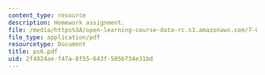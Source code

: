 ```yaml
---
content_type: resource
description: Homework assignment.
file: /media/https%3A/open-learning-course-data-rc.s3.amazonaws.com/7-012-introduction-to-biology-fall-2004/2f4824aef47a8f55643f505b734e31bd_ps6.pdf
file_type: application/pdf
resourcetype: Document
title: ps6.pdf
uid: 2f4824ae-f47a-8f55-643f-505b734e31bd
---
```

